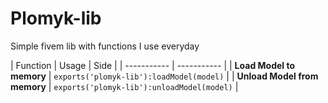 # Plomyk-lib
Simple fivem lib with functions I use everyday

| Function      | Usage | Side |
| ----------- | ----------- |
| **Load Model to memory**      | ```exports('plomyk-lib'):loadModel(model)```      |
| **Unload Model from memory**   | ```exports('plomyk-lib'):unloadModel(model)```        |

